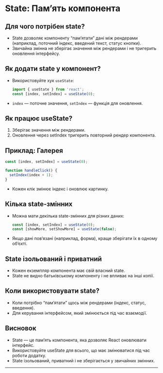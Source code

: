 # State: Пам’ять компонента

## Для чого потрібен state?
- State дозволяє компоненту “пам’ятати” дані між рендерами (наприклад, поточний індекс, введений текст, статус кнопки).
- Звичайна змінна не зберігає значення між рендерами і не тригерить оновлення інтерфейсу.

## Як додати state у компонент?
- Використовуйте хук `useState`:
  ```jsx
  import { useState } from 'react';
  const [index, setIndex] = useState(0);
  ```
- `index` — поточне значення, `setIndex` — функція для оновлення.

## Як працює useState?
1. Зберігає значення між рендерами.
2. Оновлення через setIndex тригерить повторний рендер компонента.

## Приклад: Галерея
```jsx
const [index, setIndex] = useState(0);

function handleClick() {
  setIndex(index + 1);
}
```
- Кожен клік змінює індекс і оновлює картинку.

## Кілька state-змінних
- Можна мати декілька state-змінних для різних даних:
  ```jsx
  const [index, setIndex] = useState(0);
  const [showMore, setShowMore] = useState(false);
  ```
- Якщо дані пов’язані (наприклад, форма), краще зберігати їх в одному об’єкті.

## State ізольований і приватний
- Кожен екземпляр компонента має свій власний state.
- State не видно батьківському компоненту і не впливає на інші копії.

## Коли використовувати state?
- Коли потрібно “пам’ятати” щось між рендерами (індекс, статус, введення).
- Для керування інтерфейсом, який змінюється під час взаємодії.

## Висновок
- State — це пам’ять компонента, яка дозволяє React оновлювати інтерфейс.
- Використовуйте useState для всього, що має змінюватися під час роботи додатку.
- State ізольований, приватний і не зберігається у звичайних змінних.

---


